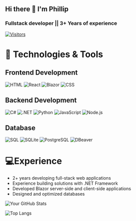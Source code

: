 ## Hi there 👋 I'm Phillip

### Fullstack developer || 3+ Years of experience
[![Visitors](https://komarev.com/ghpvc/?username=PhiIIie&color=037F50&color=red)](https://github.com/PhiIIie) 
# 🚀 Technologies & Tools
## Frontend Development
  ![HTML](https://img.shields.io/badge/HTML5-E34F26?style=for-the-badge&logo=html5&logoColor=white)
  ![React](https://img.shields.io/badge/React-61DAFB?style=for-the-badge&logo=react&logoColor=white)
  ![Blazor](https://img.shields.io/badge/Blazor-512BD4?style=for-the-badge&logo=blazor&logoColor=white)
  ![CSS](https://img.shields.io/badge/CSS3-1572B6?style=for-the-badge&logo=css3&logoColor=white)

## Backend Development 
![C#](https://img.shields.io/badge/C%23-239120?style=for-the-badge&logo=c-sharp&logoColor=white)
![.NET](https://img.shields.io/badge/.NET-512BD4?style=for-the-badge&logo=dotnet&logoColor=white)
![Python](https://img.shields.io/badge/Python-3776AB?style=for-the-badge&logo=python&logoColor=white)
![JavaScript](https://img.shields.io/badge/JavaScript-F7DF1E?style=for-the-badge&logo=javascript&logoColor=black)
![Node.js](https://img.shields.io/badge/Node.js-339933?style=for-the-badge&logo=node.js&logoColor=white)

## Database 
![SQL](https://img.shields.io/badge/SQL-4479A1?style=for-the-badge&logo=mysql&logoColor=white)
![SQLite](https://img.shields.io/badge/SQLite-003B57?style=for-the-badge&logo=sqlite&logoColor=white)
![PostgreSQL](https://img.shields.io/badge/PostgreSQL-4169E1?style=for-the-badge&logo=postgresql&logoColor=white)
![DBeaver](https://img.shields.io/badge/DBeaver-372923?style=for-the-badge&logo=dbeaver&logoColor=white)

# 💻Experience
* 2+ years developing full-stack web applications
* Experience building solutions with .NET Framework
* Developed Blazor server-side and client-side applications
* Designed and optimized databases


![Your GitHub Stats](https://github-readme-stats.vercel.app/api?username=PhiIIie&show_icons=true&theme=radical)
 
![Top Langs](https://github-readme-stats.vercel.app/api/top-langs/?username=PhiIIie&layout=compact&theme=radical)
